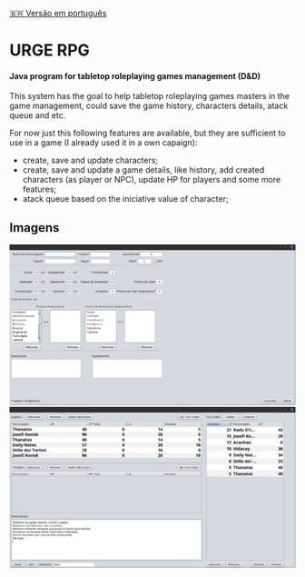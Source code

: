 [🇧🇷 Versão em português](./README.pt-br.md)

# URGE RPG
#### Java program for tabletop roleplaying games management (D&D)

This system has the goal to help tabletop roleplaying games masters in the game management, could save the game history, characters details, atack queue and etc.

For now just this following features are available, but they are sufficient to use in a game (I already used it in a own capaign):
- create, save and update characters;
- create, save and update a game details, like history, add created characters (as player or NPC), update HP for players and some more features;
- atack queue based on the iniciative value of character;

## Imagens
![Creating character](/images/criar_personagem.png)
![Master's game screen](/images/escudo.png)
